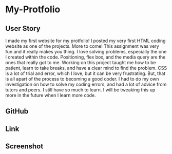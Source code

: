 # My-Protfolio

## User Story
I made my first website for my protfolio! I posted my very first HTML coding website as one of the projects. More to come! This assignment was very fun and it really makes you thing. I love solving problems, especially the one I created within the code. Positioning, flex box, and the media query are the ones that really got to me. Working on this project taught me how to be patient, learn to take breaks, and have a clear mind to find the problem. CSS is a lot of trial and error, which I love, but it can be very frustrating. But, that is all apart of the process to becoming a good coder. I had to do my own investigation on how to solve my coding errors, and had a lot of advice from tutors and peers. I still have so much to learn. I will be tweaking this up more in the future when I learn more code.

## GitHub

## Link

## Screenshot